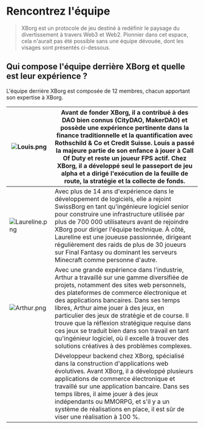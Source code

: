 # Rencontrez l'équipe

> XBorg est un protocole de jeu destiné à redéfinir le paysage du divertissement à travers Web3 et Web2. Pionnier dans cet espace, cela n'aurait pas été possible sans une équipe dévouée, dont les visages sont présentés ci-dessous.

## Qui compose l'équipe derrière XBorg et quelle est leur expérience ?

L'équipe derrière XBorg est composée de 12 membres, chacun apportant son expertise à XBorg.

| ![Louis.png](../.gitbook/assets/Louis.png) | Avant de fonder XBorg, il a contribué à des DAO bien connus (CityDAO, MakerDAO) et possède une expérience pertinente dans la finance traditionnelle et la quantification avec Rothschild & Co et Credit Suisse. Louis a passé la majeure partie de son enfance à jouer à Call Of Duty et reste un joueur FPS actif. Chez XBorg, il a développé seul le passeport de jeu alpha et a dirigé l'exécution de la feuille de route, la stratégie et la collecte de fonds. |
|---|---|
| ![Laureline.png](../.gitbook/assets/Laureline.png) | Avec plus de 14 ans d'expérience dans le développement de logiciels, elle a rejoint SwissBorg en tant qu'ingénieure logiciel senior pour construire une infrastructure utilisée par plus de 700 000 utilisateurs avant de rejoindre XBorg pour diriger l'équipe technique. À côté, Laureline est une joueuse passionnée, dirigeant régulièrement des raids de plus de 30 joueurs sur Final Fantasy ou dominant les serveurs Minecraft comme personne d'autre. |
| ![Arthur.png](../.gitbook/assets/Arthur.png) | Avec une grande expérience dans l'industrie, Arthur a travaillé sur une gamme diversifiée de projets, notamment des sites web personnels, des plateformes de commerce électronique et des applications bancaires. Dans ses temps libres, Arthur aime jouer à des jeux, en particulier des jeux de stratégie et de course. Il trouve que la réflexion stratégique requise dans ces jeux se traduit bien dans son travail en tant qu'ingénieur logiciel, où il excelle à trouver des solutions créatives à des problèmes complexes. |
|  | Développeur backend chez XBorg, spécialisé dans la construction d'applications web évolutives. Avant XBorg, il a développé plusieurs applications de commerce électronique et travaillé sur une application bancaire. Dans ses temps libres, il aime jouer à des jeux indépendants ou MMORPG, et s'il y a un système de réalisations en place, il est sûr de viser une réalisation à 100 %. |